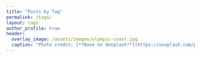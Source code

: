 ```yaml
---
title: "Posts by Tag"
permalink: /tags/
layout: tags
author_profile: true
header:
  overlay_image: /assets/images/olympic-coast.jpg
  caption: "Photo credit: [**Dave on Unsplash**](https://unsplash.com/photos/mDihMg9xSXI)"
---
```

